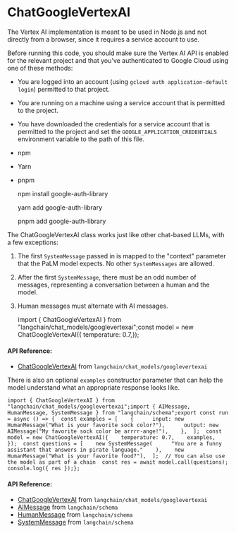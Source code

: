 ChatGoogleVertexAI
==================

The Vertex AI implementation is meant to be used in Node.js and not directly from a browser, since it requires a service account to use.

Before running this code, you should make sure the Vertex AI API is enabled for the relevant project and that you've authenticated to Google Cloud using one of these methods:

*   You are logged into an account (using `gcloud auth application-default login`) permitted to that project.
*   You are running on a machine using a service account that is permitted to the project.
*   You have downloaded the credentials for a service account that is permitted to the project and set the `GOOGLE_APPLICATION_CREDENTIALS` environment variable to the path of this file.

*   npm
*   Yarn
*   pnpm

    npm install google-auth-library

    yarn add google-auth-library

    pnpm add google-auth-library

The ChatGoogleVertexAI class works just like other chat-based LLMs, with a few exceptions:

1.  The first `SystemMessage` passed in is mapped to the "context" parameter that the PaLM model expects. No other `SystemMessages` are allowed.
2.  After the first `SystemMessage`, there must be an odd number of messages, representing a conversation between a human and the model.
3.  Human messages must alternate with AI messages.

    import { ChatGoogleVertexAI } from "langchain/chat_models/googlevertexai";const model = new ChatGoogleVertexAI({  temperature: 0.7,});

#### API Reference:

*   [ChatGoogleVertexAI](/docs/api/chat_models_googlevertexai/classes/ChatGoogleVertexAI) from `langchain/chat_models/googlevertexai`

There is also an optional `examples` constructor parameter that can help the model understand what an appropriate response looks like.

    import { ChatGoogleVertexAI } from "langchain/chat_models/googlevertexai";import { AIMessage, HumanMessage, SystemMessage } from "langchain/schema";export const run = async () => {  const examples = [    {      input: new HumanMessage("What is your favorite sock color?"),      output: new AIMessage("My favorite sock color be arrrr-ange!"),    },  ];  const model = new ChatGoogleVertexAI({    temperature: 0.7,    examples,  });  const questions = [    new SystemMessage(      "You are a funny assistant that answers in pirate language."    ),    new HumanMessage("What is your favorite food?"),  ];  // You can also use the model as part of a chain  const res = await model.call(questions);  console.log({ res });};

#### API Reference:

*   [ChatGoogleVertexAI](/docs/api/chat_models_googlevertexai/classes/ChatGoogleVertexAI) from `langchain/chat_models/googlevertexai`
*   [AIMessage](/docs/api/schema/classes/AIMessage) from `langchain/schema`
*   [HumanMessage](/docs/api/schema/classes/HumanMessage) from `langchain/schema`
*   [SystemMessage](/docs/api/schema/classes/SystemMessage) from `langchain/schema`